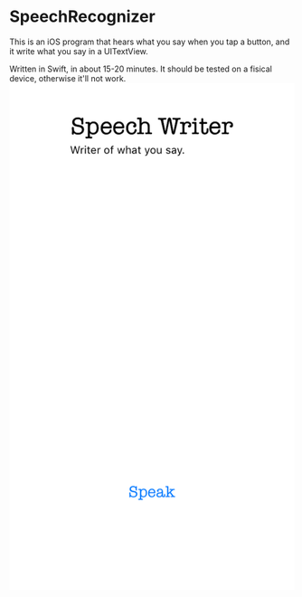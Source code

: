 # SpeechRecognizer
This is an iOS program that hears what you say when you tap a button, and it write what you say in a UITextView.

Written in Swift, in about 15-20 minutes.
It should be tested on a fisical device, otherwise it'll not work.
![](screen.png)
